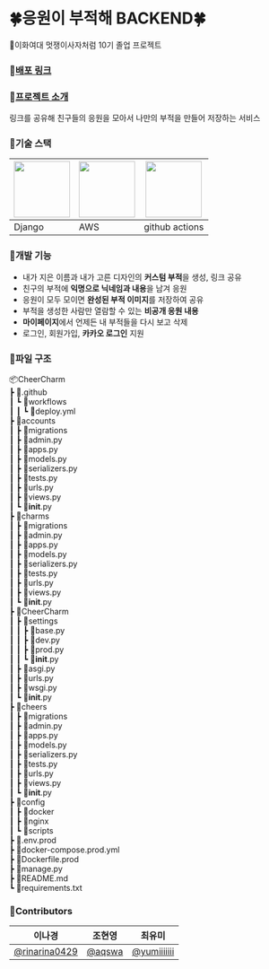 # 🍀응원이 부적해 BACKEND🍀
🦁이화여대 멋쟁이사자처럼 10기 졸업 프로젝트 

### 💚[배포 링크](https://cheer-charm.swygbro.com/)

### 💚[프로젝트 소개](https://www.swygbro.com/contents/9f8a0d54-f110-4eb0-b3fc-262a8c3da2ed)
링크를 공유해 친구들의 응원을 모아서 나만의 부적을 만들어 저장하는 서비스

### 💚기술 스택
| <image src="https://user-images.githubusercontent.com/69039161/215253421-51587157-d431-42b6-9727-549054c5dc80.png" width=100> | <image src="https://user-images.githubusercontent.com/69039161/215253483-61e98ba8-e8bf-48f9-9035-11cd2718ea5e.png" width=100> | <image src="https://user-images.githubusercontent.com/69039161/215253535-0c29e1d3-c407-4102-abba-5b2be2954248.png" width=100> |
| ---------- | ---------- | ---------- |
| Django | AWS | github actions |

### 💚개발 기능
- 내가 지은 이름과 내가 고른 디자인의 **커스텀 부적**을 생성, 링크 공유 
- 친구의 부적에 **익명으로 닉네임과 내용**을 남겨 응원    
- 응원이 모두 모이면 **완성된 부적 이미지**를 저장하여 공유    
- 부적을 생성한 사람만 열람할 수 있는 **비공개 응원 내용**    
- **마이페이지**에서 언제든 내 부적들을 다시 보고 삭제    
- 로그인, 회원가입, **카카오 로그인** 지원

### 💚파일 구조
📦CheerCharm  
 ┣ 📂.github  
 ┃ ┗ 📂workflows  
 ┃ ┃ ┗ 📜deploy.yml  
 ┣ 📂accounts  
 ┃ ┣ 📂migrations  
 ┃ ┣ 📜admin.py  
 ┃ ┣ 📜apps.py  
 ┃ ┣ 📜models.py  
 ┃ ┣ 📜serializers.py  
 ┃ ┣ 📜tests.py  
 ┃ ┣ 📜urls.py  
 ┃ ┣ 📜views.py  
 ┃ ┗ 📜**init**.py  
 ┣ 📂charms  
 ┃ ┣ 📂migrations  
 ┃ ┣ 📜admin.py  
 ┃ ┣ 📜apps.py  
 ┃ ┣ 📜models.py  
 ┃ ┣ 📜serializers.py  
 ┃ ┣ 📜tests.py  
 ┃ ┣ 📜urls.py  
 ┃ ┣ 📜views.py  
 ┃ ┗ 📜**init**.py  
 ┣ 📂CheerCharm  
 ┃ ┣ 📂settings  
 ┃ ┃ ┣ 📜base.py  
 ┃ ┃ ┣ 📜dev.py  
 ┃ ┃ ┣ 📜prod.py  
 ┃ ┃ ┗ 📜**init**.py  
 ┃ ┣ 📜asgi.py  
 ┃ ┣ 📜urls.py  
 ┃ ┣ 📜wsgi.py  
 ┃ ┗ 📜**init**.py  
 ┣ 📂cheers  
 ┃ ┣ 📂migrations  
 ┃ ┣ 📜admin.py  
 ┃ ┣ 📜apps.py  
 ┃ ┣ 📜models.py  
 ┃ ┣ 📜serializers.py  
 ┃ ┣ 📜tests.py  
 ┃ ┣ 📜urls.py  
 ┃ ┣ 📜views.py  
 ┃ ┗ 📜**init**.py  
 ┣ 📂config  
 ┃ ┣ 📂docker  
 ┃ ┣ 📂nginx  
 ┃ ┗ 📂scripts  
 ┣ 📜.env.prod  
 ┣ 📜docker-compose.prod.yml  
 ┣ 📜Dockerfile.prod  
 ┣ 📜manage.py  
 ┣ 📜README.md  
 ┗ 📜requirements.txt

### 💚Contributors
| 이나경 | 조현영 | 최유미 |
| ---------- | ---------- | ---------- |
| [@rinarina0429](https://github.com/rinarina0429) | [@aqswa](https://github.com/aqswa) | [@yumiiiiiii](https://github.com/yumiiiiiii) |
